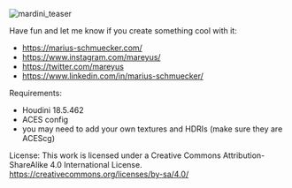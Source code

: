 ![mardini_teaser](https://user-images.githubusercontent.com/24324853/189204163-6e80e4f5-2a94-4143-a211-4c4e5bd04abc.jpg)

Have fun and let me know if you create something cool with it:
- https://marius-schmuecker.com/
- https://www.instagram.com/mareyus/
- https://twitter.com/mareyus
- https://www.linkedin.com/in/marius-schmuecker/


Requirements:
- Houdini 18.5.462
- ACES config
- you may need to add your own textures and HDRIs (make sure they are ACEScg)

License:
This work is licensed under a Creative Commons Attribution-ShareAlike 4.0 International License. https://creativecommons.org/licenses/by-sa/4.0/
